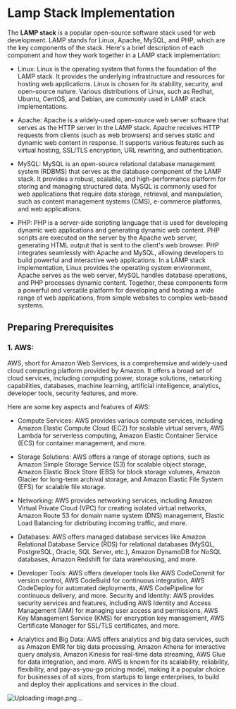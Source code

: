 # Lamp Stack Implementation

The **LAMP stack** is a popular open-source software stack used for web development. 
LAMP stands for Linux, Apache, MySQL, and PHP, which are the key components of the stack. 
Here's a brief description of each component and how they work together in a LAMP stack implementation:

- Linux: Linux is the operating system that forms the foundation of the LAMP stack. It provides the underlying infrastructure and resources for hosting web applications. Linux is chosen for its stability, security, and open-source nature. Various distributions of Linux, such as Redhat, Ubuntu, CentOS, and Debian, are commonly used in LAMP stack implementations.
  
- Apache: Apache is a widely-used open-source web server software that serves as the HTTP server in the LAMP stack. Apache receives HTTP requests from clients (such as web browsers) and serves static and dynamic web content in response. It supports various features such as virtual hosting, SSL/TLS encryption, URL rewriting, and authentication.
  
- MySQL: MySQL is an open-source relational database management system (RDBMS) that serves as the database component of the LAMP stack. It provides a robust, scalable, and high-performance platform for storing and managing structured data. MySQL is commonly used for web applications that require data storage, retrieval, and manipulation, such as content management systems (CMS), e-commerce platforms, and web applications.

- PHP: PHP is a server-side scripting language that is used for developing dynamic web applications and generating dynamic web content. PHP scripts are executed on the server by the Apache web server, generating HTML output that is sent to the client's web browser. PHP integrates seamlessly with Apache and MySQL, allowing developers to build powerful and interactive web applications.
In a LAMP stack implementation, Linux provides the operating system environment, Apache serves as the web server, MySQL handles database operations, and PHP processes dynamic content. Together, these components form a powerful and versatile platform for developing and hosting a wide range of web applications, from simple websites to complex web-based systems.


## Preparing Prerequisites

### 1. AWS:
AWS, short for Amazon Web Services, is a comprehensive and widely-used cloud computing platform provided by Amazon. It offers a broad set of cloud services, including computing power, storage solutions, networking capabilities, databases, machine learning, artificial intelligence, analytics, developer tools, security features, and more.

Here are some key aspects and features of AWS:

- Compute Services: AWS provides various compute services, including Amazon Elastic Compute Cloud (EC2) for scalable virtual servers, AWS Lambda for serverless computing, Amazon Elastic Container Service (ECS) for container management, and more.

- Storage Solutions: AWS offers a range of storage options, such as Amazon Simple Storage Service (S3) for scalable object storage, Amazon Elastic Block Store (EBS) for block storage volumes, Amazon Glacier for long-term archival storage, and Amazon Elastic File System (EFS) for scalable file storage.

- Networking: AWS provides networking services, including Amazon Virtual Private Cloud (VPC) for creating isolated virtual networks, Amazon Route 53 for domain name system (DNS) management, Elastic Load Balancing for distributing incoming traffic, and more.

- Databases: AWS offers managed database services like Amazon Relational Database Service (RDS) for relational databases (MySQL, PostgreSQL, Oracle, SQL Server, etc.), Amazon DynamoDB for NoSQL databases, Amazon Redshift for data warehousing, and more.

- Developer Tools: AWS offers developer tools like AWS CodeCommit for version control, AWS CodeBuild for continuous integration, AWS CodeDeploy for automated deployments, AWS CodePipeline for continuous delivery, and more.
Security and Identity: AWS provides security services and features, including AWS Identity and Access Management (IAM) for managing user access and permissions, AWS Key Management Service (KMS) for encryption key management, AWS Certificate Manager for SSL/TLS certificates, and more.

- Analytics and Big Data: AWS offers analytics and big data services, such as Amazon EMR for big data processing, Amazon Athena for interactive query analysis, Amazon Kinesis for real-time data streaming, AWS Glue for data integration, and more.
AWS is known for its scalability, reliability, flexibility, and pay-as-you-go pricing model, making it a popular choice for businesses of all sizes, from startups to large enterprises, to build and deploy their applications and services in the cloud.

![Uploading image.png…]()

